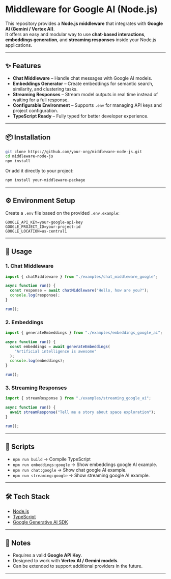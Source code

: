 # Middleware for Google AI (Node.js)

This repository provides a **Node.js middleware** that integrates with **Google AI (Gemini / Vertex AI)**.  
It offers an easy and modular way to use **chat-based interactions**, **embeddings generation**, and **streaming responses** inside your Node.js applications.

---

## ✨ Features

- **Chat Middleware** – Handle chat messages with Google AI models.
- **Embeddings Generator** – Create embeddings for semantic search, similarity, and clustering tasks.
- **Streaming Responses** – Stream model outputs in real time instead of waiting for a full response.
- **Configurable Environment** – Supports `.env` for managing API keys and project configuration.
- **TypeScript Ready** – Fully typed for better developer experience.

---

## 📦 Installation

```bash
git clone https://github.com/your-org/middleware-node-js.git
cd middleware-node-js
npm install
```

Or add it directly to your project:

```bash
npm install your-middleware-package
```

---

## ⚙️ Environment Setup

Create a `.env` file based on the provided `.env.example`:

```env
GOOGLE_API_KEY=your-google-api-key
GOOGLE_PROJECT_ID=your-project-id
GOOGLE_LOCATION=us-central1
```

---

## 🚀 Usage

### 1. Chat Middleware

```ts
import { chatMiddleware } from "./examples/chat_middleware_google";

async function run() {
  const response = await chatMiddleware("Hello, how are you?");
  console.log(response);
}

run();
```

### 2. Embeddings

```ts
import { generateEmbeddings } from "./examples/embeddings_google_ai";

async function run() {
  const embeddings = await generateEmbeddings(
    "Artificial intelligence is awesome"
  );
  console.log(embeddings);
}

run();
```

### 3. Streaming Responses

```ts
import { streamResponse } from "./examples/streaming_google_ai";

async function run() {
  await streamResponse("Tell me a story about space exploration");
}

run();
```

---

## 📖 Scripts

- `npm run build` → Compile TypeScript
- `npm run embeddings:google` → Show embeddings google AI example.
- `npm run chat:google` → Show chat google AI example.
- `npm run streaming:google` → Show streaming google AI example.

---

## 🛠️ Tech Stack

- [Node.js](https://nodejs.org/)
- [TypeScript](https://www.typescriptlang.org/)
- [Google Generative AI SDK](https://www.npmjs.com/package/@google/generative-ai)

---

## 📌 Notes

- Requires a valid **Google API Key**.
- Designed to work with **Vertex AI / Gemini models**.
- Can be extended to support additional providers in the future.

---

